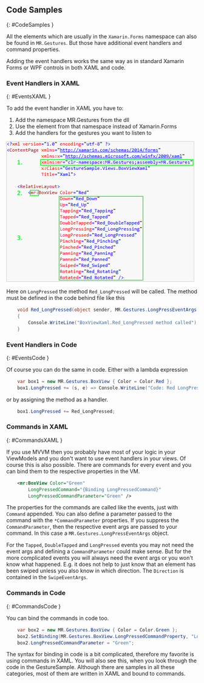 ## Code Samples
{: #CodeSamples }

All the elements which are usually in the `Xamarin.Forms` namespace can also be found in `MR.Gestures`.
But those have additional event handlers and command properties.

Adding the event handlers works the same way as in standard Xamarin Forms or WPF controls in both XAML and code.

### Event Handlers in XAML
{: #EventsXAML }

To add the event handler in XAML you have to:

1.  Add the namespace MR.Gestures from the dll
2.  Use the element from that namespace instead of Xamarin.Forms
3.  Add the handlers for the gestures you want to listen to

![Sample XAML](../assets/images/xaml.png)

Here on `LongPressed` the method `Red_LongPressed` will be called. The method must be defined in the code behind file like this

~~~~ cs
    void Red_LongPressed(object sender, MR.Gestures.LongPressEventArgs e)
    {
        Console.WriteLine("BoxViewXaml.Red_LongPressed method called");
    }
~~~~

### Event Handlers in Code
{: #EventsCode }

Of course you can do the same in code. Either with a lambda expression

~~~~ cs
    var box1 = new MR.Gestures.BoxView { Color = Color.Red };
    box1.LongPressed += (s, e) => Console.WriteLine("Code: Red LongPressed");
~~~~

or by assigning the method as a handler.

~~~~ cs
    box1.LongPressed += Red_LongPressed;
~~~~

### Commands in XAML
{: #CommandsXAML }

If you use MVVM then you probably have most of your logic in your ViewModels and you don't want to use event handlers in your views.
Of course this is also possible. There are commands for every event and you can bind them to the respective properties in the VM.

~~~~ xml
    <mr:BoxView Color="Green"
        LongPressedCommand="{Binding LongPressedCommand}"
        LongPressedCommandParameter="Green" />
~~~~

The properties for the commands are called like the events, just with `Command` appended. You can also define a parameter passed to the command with the `*CommandParameter` properties. If you suppress the `CommandParameter`, then the respective event args are passed to your command. In this case a `MR.Gestures.LongPressEventArgs` object.

For the `Tapped`, `DoubleTapped` and `LongPressed` events you may not need the event args and defining a `CommandParameter` could make sense. But for the more complicated events you will always need the event args or you won't know what happened. E.g. it does not help to just know that an element has been swiped unless you also know in which direction. The `Direction` is contained in the `SwipeEventArgs`.

### Commands in Code
{: #CommandsCode }

You can bind the commands in code too.

~~~~ cs
    var box2 = new MR.Gestures.BoxView { Color = Color.Green };
    box2.SetBinding(MR.Gestures.BoxView.LongPressedCommandProperty, "LongPressedCommand");
    box2.LongPressedCommandParameter = "Green";
~~~~

The syntax for binding in code is a bit complicated, therefore my favorite is using commands in XAML. You will also see this, when you look through the code in the GestureSample. Although there are samples in all these categories, most of them are written in XAML and bound to commands.
